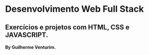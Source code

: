 

# Desenvolvimento Web Full Stack

## Exercícios e projetos com HTML, CSS e JAVASCRIPT.

#### By Guilherme Venturim.
